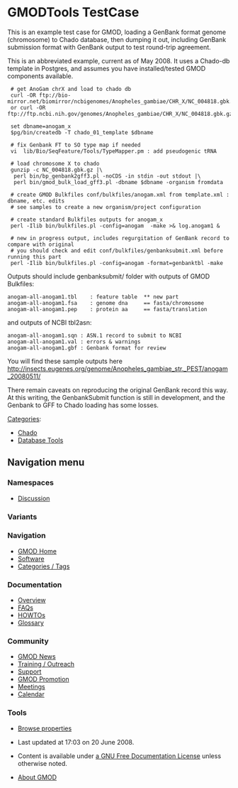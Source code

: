 



<span id="top"></span>




# <span dir="auto">GMODTools TestCase</span>









This is an example test case for GMOD, loading a GenBank format genome
(chromosome) to Chado database, then dumping it out, including GenBank
submission format with GenBank output to test round-trip agreement.

This is an abbreviated example, current as of May 2008. It uses a
Chado-db template in Postgres, and assumes you have installed/tested
GMOD components available.

     # get AnoGam chrX and load to chado db
     curl -OR ftp://bio-mirror.net/biomirror/ncbigenomes/Anopheles_gambiae/CHR_X/NC_004818.gbk.gz
     or curl -OR ftp://ftp.ncbi.nih.gov/genomes/Anopheles_gambiae/CHR_X/NC_004818.gbk.gz

     set dbname=anogam_x
     $pg/bin/createdb -T chado_01_template $dbname

     # fix Genbank FT to SO type map if needed
     vi  lib/Bio/SeqFeature/Tools/TypeMapper.pm : add pseudogenic tRNA

     # load chromosome X to chado
     gunzip -c NC_004818.gbk.gz |\
      perl bin/bp_genbank2gff3.pl -noCDS -in stdin -out stdout |\
      perl bin/gmod_bulk_load_gff3.pl -dbname $dbname -organism fromdata

     # create GMOD Bulkfiles conf/bulkfiles/anogam.xml from template.xml : dbname, etc. edits
     # see samples to create a new organism/project configuration

     # create standard Bulkfiles outputs for anogam_x
     perl -Ilib bin/bulkfiles.pl -config=anogam  -make >& log.anogam1 &

     # new in progress output, includes regurgitation of GenBank record to compare with original
     # you should check and edit conf/bulkfiles/genbanksubmit.xml before running this part
     perl -Ilib bin/bulkfiles.pl -config=anogam -format=genbanktbl -make

Outputs should include genbanksubmit/ folder with outputs of GMOD
Bulkfiles:

    anogam-all-anogam1.tbl    : feature table  ** new part
    anogam-all-anogam1.fsa    : genome dna     == fasta/chromosome
    anogam-all-anogam1.pep    : protein aa     == fasta/translation

and outputs of NCBI tbl2asn:

    anogam-all-anogam1.sqn : ASN.1 record to submit to NCBI
    anogam-all-anogam1.val : errors & warnings
    anogam-all-anogam1.gbf : Genbank format for review

You will find these sample outputs here <a
href="http://insects.eugenes.org/genome/Anopheles_gambiae_str._PEST/anogam_20080511/"
class="external free"
rel="nofollow">http://insects.eugenes.org/genome/Anopheles_gambiae_str._PEST/anogam_20080511/</a>

There remain caveats on reproducing the original GenBank record this
way. At this writing, the GenbankSubmit function is still in
development, and the Genbank to GFF to Chado loading has some losses.




[Categories](Special%3ACategories "Special%3ACategories"):

- [Chado](Category%3AChado "Category%3AChado")
- [Database Tools](Category%3ADatabase_Tools "Category%3ADatabase Tools")






## Navigation menu



### Namespaces


- <span id="ca-talk"><a
  href="http://gmod.org/mediawiki/index.php?title=Talk%3AGMODTools_TestCase&amp;action=edit&amp;redlink=1"
  accesskey="t"
  title="Discussion about the content page [t]">Discussion</a></span>


### 

### Variants[](#)








<a href="Main_Page"
style="background-image: url(../images/GMOD-cogs.png);"
title="Visit the main page"></a>


### Navigation



- <span id="n-GMOD-Home">[GMOD Home](Main_Page)</span>
- <span id="n-Software">[Software](GMOD_Components)</span>
- <span id="n-Categories-.2F-Tags">[Categories /
  Tags](Categories)</span>




### Documentation



- <span id="n-Overview">[Overview](Overview)</span>
- <span id="n-FAQs">[FAQs](Category%3AFAQ)</span>
- <span id="n-HOWTOs">[HOWTOs](Category%3AHOWTO)</span>
- <span id="n-Glossary">[Glossary](Glossary)</span>




### Community



- <span id="n-GMOD-News">[GMOD News](GMOD_News)</span>
- <span id="n-Training-.2F-Outreach">[Training /
  Outreach](Training_and_Outreach)</span>
- <span id="n-Support">[Support](Support)</span>
- <span id="n-GMOD-Promotion">[GMOD Promotion](GMOD_Promotion)</span>
- <span id="n-Meetings">[Meetings](Meetings)</span>
- <span id="n-Calendar">[Calendar](Calendar)</span>




### Tools

- <span id="t-smwbrowselink"><a href="Special%3ABrowse/GMODTools_TestCase" rel="smw-browse">Browse
  properties</a></span>



- <span id="footer-info-lastmod">Last updated at 17:03 on 20 June
  2008.</span>
<!-- - <span id="footer-info-viewcount">16,364 page views.</span> -->
- <span id="footer-info-copyright">Content is available under
  <a href="http://www.gnu.org/licenses/fdl-1.3.html" class="external"
  rel="nofollow">a GNU Free Documentation License</a> unless otherwise
  noted.</span>

<!-- -->

- <span id="footer-places-about">[About
  GMOD](GMOD%3AAbout "GMOD%3AAbout")</span>

<!-- -->




